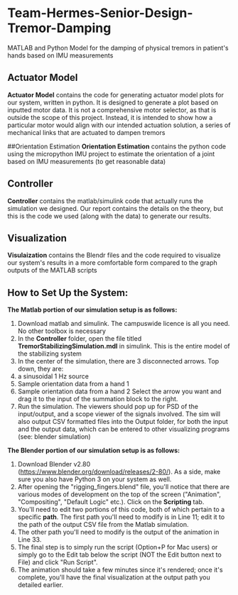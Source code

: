# Team-Hermes-Senior-Design-Tremor-Damping
MATLAB and Python Model for the damping of physical tremors in patient's hands based on IMU measurements

## Actuator Model
**Actuator Model** contains the code for generating actuator model plots for our system, written in python. It is designed to
generate a plot based on inputted motor data. It is not a comprehensive motor selector, as that is outside 
the scope of this project. Instead, it is intended to show how a particular motor would align with our intended
actuation solution, a series of mechanical links that are actuated to dampen tremors

##Orientation Estimation
**Orientation Estimation** contains the python code using the micropython IMU project to estimate the orientation of a joint based on IMU measurements (to get reasonable data)

## Controller
**Controller** contains the matlab/simulink code that actually runs the simulation we designed. Our report contains the details
on the theory, but this is the code we used (along with the data) to generate our results. 

## Visualization
**Visulaization** contains the Blendr files and the code required to visualize our system's results in a more comfortable
form compared to the graph outputs of the MATLAB scripts

## How to Set Up the System: 
**The Matlab portion of our simulation setup is as follows:**
1. Download matlab and simulink. The campuswide licence is all you need. No other toolbox is necessary
2. In the **__Controller__** folder, open the file titled __TremorStabilizingSimulation.mdl__ in simulink. This is the entire model of the      stabilizing system
3. In the center of the simulation, there are 3 disconnected arrows. Top down, they are:
  1. a sinusoidal 1 Hz source
  2. Sample orientation data from a hand 1
  3. Sample orientation data from a hand 2
  Select the arrow you want and drag it to the input of the summation block to the right. 
4. Run the simulation. The viewers should pop up for PSD of the input/output, and a scope viewer of the signals involved. The sim will also output CSV formatted files into the Output folder, for both the input and the output data, which can be entered to other visualizing programs (see: blender simulation)

**The Blender portion of our simulation setup is as follows:**
1. Download Blender v2.80 (https://www.blender.org/download/releases/2-80/). As a side, make sure you also have Python 3 on your system as well.
2. After opening the "rigging_fingers.blend" file, you'll notice that there are various modes of development on the top of the screen ("Animation", "Compositing", "Default Logic" etc.). Click on the **Scripting** tab.
3. You'll need to edit two portions of this code, both of which pertain to a specific **path**. The first path you'll need to modify is in Line 11; edit it to the path of the output CSV file from the Matlab simulation.
4. The other path you'll need to modify is the output of the animation in Line 33.
5. The final step is to simply run the script (Option+P for Mac users) or simply go to the Edit tab below the script (NOT the Edit button next to File) and click "Run Script". 
6. The animation should take a few minutes since it's rendered; once it's complete, you'll have the final visualization at the output path you detailed earlier.
